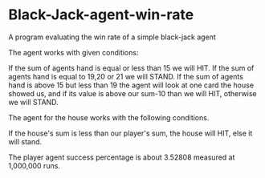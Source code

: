 # Black-Jack-agent-win-rate
A program evaluating the win rate of a simple black-jack agent

The agent works with given conditions:

If the sum of agents hand is equal or less than 15 we will HIT.
If the sum of agents hand is equal to 19,20 or 21 we will STAND.
If the sum of agents hand is above 15 but less than 19 the agent
will look at one card the house showed us, and if its value is
above our sum-10 than we will HIT, otherwise we will STAND.

The agent for the house works with the following conditions.

If the house's sum is less than our player's sum, the house
will HIT, else it will stand.

The player agent success percentage is about 3.52808 measured at 1,000,000 runs.
